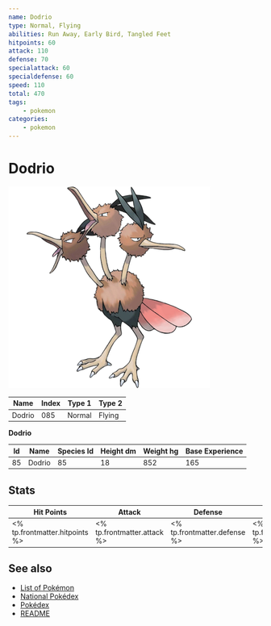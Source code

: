 ```yaml
---
name: Dodrio
type: Normal, Flying
abilities: Run Away, Early Bird, Tangled Feet
hitpoints: 60
attack: 110
defense: 70
specialattack: 60
specialdefense: 60
speed: 110
total: 470
tags:
    - pokemon
categories:
    - pokemon
---
```


# Dodrio


![Dodrio](images/085.png)

| **Name** | **Index** | **Type 1** | **Type 2** |
|----|----|----|----|
| Dodrio | 085 | Normal | Flying  |

**Dodrio** 




| **Id** | **Name** | **Species Id** | **Height dm** | **Weight hg** | **Base Experience** |
|--------|----------|----------------|------------|------------|---------------------|
| 85 | Dodrio | 85 | 18 | 852 | 165 |



## Stats

| **Hit Points** | **Attack** | **Defense** | **Special Attack** | **Special Defense** | **Speed** | **Total** |
|----------------|------------|-------------|--------------------|---------------------|-----------|-----------|
| <% tp.frontmatter.hitpoints %> | <% tp.frontmatter.attack %> | <% tp.frontmatter.defense %> | <% tp.frontmatter.specialattack %> | <% tp.frontmatter.specialdefense %> | <% tp.frontmatter.speed %> | <% tp.frontmatter.total %> |

## See also

- [List of Pokémon](../pokemon.md)
- [National Pokédex](../national_pokedex.md)
- [Pokédex](../pokedex.md)
- [README](../README.md)
